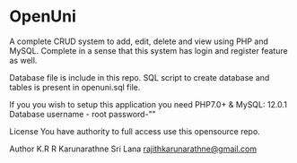 # OpenUni

A complete CRUD system to add, edit, delete and view using PHP and MySQL. Complete in a sense that this system has login and register feature as well. 

Database file is include in this repo.
SQL script to create database and tables is present in openuni.sql file.

If you you wish to setup this application you need PHP7.0+ & MySQL: 12.0.1
Database username - root
password-""

License
You have authority to full access use this opensource repo. 

Author
K.R R Karunarathne
Sri Lana
rajithkarunarathne@gmail.com




